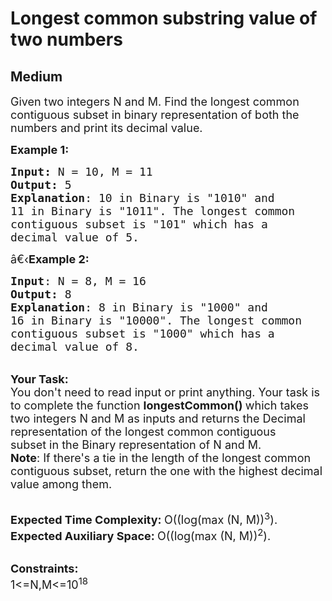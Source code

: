 # Longest common substring value of two numbers
## Medium
<div class="problems_problem_content__Xm_eO"><p><span style="font-size:18px">Given two integers N and M. Find the longest common contiguous subset in binary representation of both the numbers and print its decimal value.</span></p>

<p><span style="font-size:18px"><strong>Example 1:</strong></span></p>

<pre><span style="font-size:18px"><strong>Input: </strong>N = 10, M = 11
<strong>Output:</strong> 5
<strong>Explanation</strong>: 10 in Binary is "1010" and
11 in Binary is "1011". The longest common
contiguous subset is "101" which has a
decimal value of 5.</span>
</pre>

<p><span style="font-size:18px">â€‹<strong>Example 2:</strong></span></p>

<pre><span style="font-size:18px"><strong>Input</strong>: N = 8, M = 16
<strong>Output:</strong> 8
<strong>Explanation</strong>: 8 in Binary is "1000" and
16 in Binary is "10000". The longest common
contiguous subset is "1000" which has a
decimal value of 8.
</span></pre>

<p><br>
<span style="font-size:18px"><strong>Your Task:</strong><br>
You don't need to read input or print anything. Your task is to complete the function&nbsp;<strong>longestCommon()&nbsp;</strong>which takes two integers N and M as inputs and returns the Decimal representation of the longest common contiguous subset&nbsp;in the Binary representation of N and M.<br>
<strong>Note</strong>: If there's a tie in the length of the longest common contiguous subset, return the one with the highest decimal value among them.</span></p>

<p><br>
<span style="font-size:18px"><strong>Expected Time Complexity:&nbsp;</strong>O((log(max (N, M))<sup>3</sup>).<br>
<strong>Expected Auxiliary Space:&nbsp;</strong>O((log(max (N, M))<sup>2</sup>).</span></p>

<p><br>
<span style="font-size:18px"><strong>Constraints:</strong><br>
1&lt;=N,M&lt;=10<sup>18</sup></span></p>

<p>&nbsp;</p>
</div>
